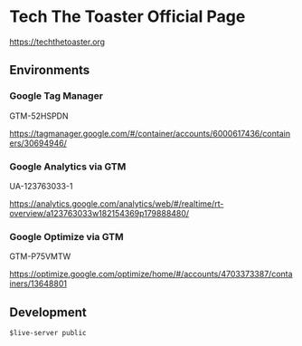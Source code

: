 # Tech The Toaster Official Page
https://techthetoaster.org

## Environments
### Google Tag Manager
GTM-52HSPDN

https://tagmanager.google.com/#/container/accounts/6000617436/containers/30694946/

### Google Analytics via GTM
UA-123763033-1

https://analytics.google.com/analytics/web/#/realtime/rt-overview/a123763033w182154369p179888480/

### Google Optimize via GTM
GTM-P75VMTW

https://optimize.google.com/optimize/home/#/accounts/4703373387/containers/13648801


## Development
```
$live-server public
```
